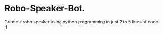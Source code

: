 # Robo-Speaker-Bot.
Create a robo speaker using python programming in just 
2 to 5 lines of code :)
